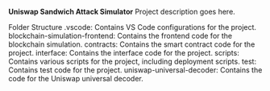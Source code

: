**Uniswap Sandwich Attack Simulator**
Project description goes here.

Folder Structure
.vscode: Contains VS Code configurations for the project.
blockchain-simulation-frontend: Contains the frontend code for the blockchain simulation.
contracts: Contains the smart contract code for the project.
interface: Contains the interface code for the project.
scripts: Contains various scripts for the project, including deployment scripts.
test: Contains test code for the project.
uniswap-universal-decoder: Contains the code for the Uniswap universal decoder.
